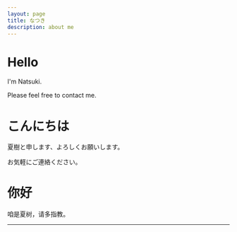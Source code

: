 ```yaml
---
layout: page
title: なつき
description: about me
---
```


# Hello

I'm Natsuki.

Please feel free to contact me.

# こんにちは

夏樹と申します、よろしくお願いします。

お気軽にご連絡ください。

# 你好

咱是夏树，请多指教。

---
